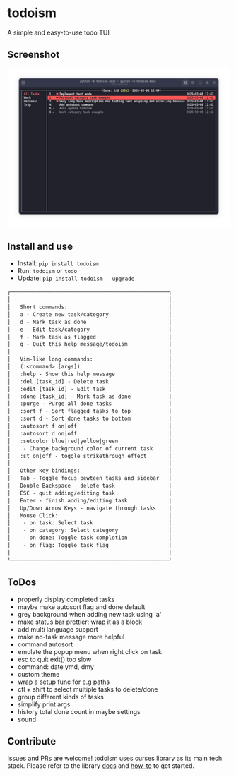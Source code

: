 # todoism

A simple and easy-to-use todo TUI

## Screenshot

![UI](./assets/screenshot-v1.21.1.png)

## Install and use

- Install: `pip install todoism`
- Run: `todoism` or `todo`
- Update: `pip install todoism --upgrade`

```txt
┌──────────────────────────────────────────────────┐
│                                                  │
│   Short commands:                                │
│   a - Create new task/category                   │
│   d - Mark task as done                          │
│   e - Edit task/category                         │
│   f - Mark task as flagged                       │
│   q - Quit this help message/todoism             │
│                                                  │
│   Vim-like long commands:                        │
│   (:<command> [args])                            │
│   :help - Show this help message                 │
│   :del [task_id] - Delete task                   │
│   :edit [task_id] - Edit task                    │
│   :done [task_id] - Mark task as done            |
│   :purge - Purge all done tasks                  │
│   :sort f - Sort flagged tasks to top            │
│   :sort d - Sort done tasks to bottom            │
│   :autosort f on|off                             │
│   :autosort d on|off                             │
│   :setcolor blue|red|yellow|green                │
│    - Change background color of current task     │
│   :st on|off - toggle strikethrough effect       │
│                                                  │
│   Other key bindings:                            │
│   Tab - Toggle focus bewteen tasks and sidebar   │
│   Double Backspace - delete task                 │
│   ESC - quit adding/editing task                 │
│   Enter - finish adding/editing task             │
│   Up/Down Arrow Keys - navigate through tasks    │
│   Mouse Click:                                   │
│    - on task: Select task                        │
│    - on category: Select category                │
│    - on done: Toggle task completion             │
│    - on flag: Toggle task flag                   │
│                                                  │
└──────────────────────────────────────────────────┘
```

## ToDos

- properly display completed tasks
- maybe make autosort flag and done default
- grey background when adding new task using 'a'
- make status bar prettier: wrap it as a block
- add multi language support
- make no-task message more helpful
- command autosort
- emulate the popup menu when right click on task
- esc to quit exit() too slow
- command: date ymd, dmy
- custom theme
- wrap a setup func for e.g paths
- ctl + shift to select multiple tasks to delete/done
- group different kinds of tasks
- simplify print args
- history total done count in maybe settings
- sound

## Contribute

Issues and PRs are welcome! todoism uses curses library as its main tech stack. Please refer to the library [docs](https://docs.python.org/3/library/curses.html#module-curses) and [how-to](https://docs.python.org/3/howto/curses.html) to get started.
